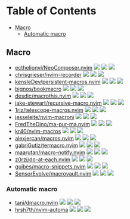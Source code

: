 # Table of Contents

<!-- toc -->

- [Macro](#macro)
  * [Automatic macro](#automatic-macro)

<!-- tocstop -->

## Macro

- [ecthelionvi/NeoComposer.nvim](https://github.com/ecthelionvi/NeoComposer.nvim) ![](https://img.shields.io/github/stars/ecthelionvi/NeoComposer.nvim) ![](https://img.shields.io/github/last-commit/ecthelionvi/NeoComposer.nvim) ![](https://img.shields.io/github/commit-activity/y/ecthelionvi/NeoComposer.nvim)
- [chrisgrieser/nvim-recorder](https://github.com/chrisgrieser/nvim-recorder) ![](https://img.shields.io/github/stars/chrisgrieser/nvim-recorder) ![](https://img.shields.io/github/last-commit/chrisgrieser/nvim-recorder) ![](https://img.shields.io/github/commit-activity/y/chrisgrieser/nvim-recorder)
- [kensleDev/persistent-macros.nvim](https://github.com/kensleDev/persistent-macros.nvim) ![](https://img.shields.io/github/stars/kensleDev/persistent-macros.nvim) ![](https://img.shields.io/github/last-commit/kensleDev/persistent-macros.nvim) ![](https://img.shields.io/github/commit-activity/y/kensleDev/persistent-macros.nvim)
- [bignos/bookmacro](https://github.com/bignos/bookmacro) ![](https://img.shields.io/github/stars/bignos/bookmacro) ![](https://img.shields.io/github/last-commit/bignos/bookmacro) ![](https://img.shields.io/github/commit-activity/y/bignos/bookmacro)
- [desdic/macrothis.nvim](https://github.com/desdic/macrothis.nvim) ![](https://img.shields.io/github/stars/desdic/macrothis.nvim) ![](https://img.shields.io/github/last-commit/desdic/macrothis.nvim) ![](https://img.shields.io/github/commit-activity/y/desdic/macrothis.nvim)
- [jake-stewart/recursive-macro.nvim](https://github.com/jake-stewart/recursive-macro.nvim) ![](https://img.shields.io/github/stars/jake-stewart/recursive-macro.nvim) ![](https://img.shields.io/github/last-commit/jake-stewart/recursive-macro.nvim) ![](https://img.shields.io/github/commit-activity/y/jake-stewart/recursive-macro.nvim)
- [1riz/telescope-macros.nvim](https://github.com/1riz/telescope-macros.nvim) ![](https://img.shields.io/github/stars/1riz/telescope-macros.nvim) ![](https://img.shields.io/github/last-commit/1riz/telescope-macros.nvim) ![](https://img.shields.io/github/commit-activity/y/1riz/telescope-macros.nvim)
- [jesseleite/nvim-macroni](https://github.com/jesseleite/nvim-macroni) ![](https://img.shields.io/github/stars/jesseleite/nvim-macroni) ![](https://img.shields.io/github/last-commit/jesseleite/nvim-macroni) ![](https://img.shields.io/github/commit-activity/y/jesseleite/nvim-macroni)
- [FredTheDino/ma-pur-ma.nvim](https://github.com/FredTheDino/ma-pur-ma.nvim) ![](https://img.shields.io/github/stars/FredTheDino/ma-pur-ma.nvim) ![](https://img.shields.io/github/last-commit/FredTheDino/ma-pur-ma.nvim) ![](https://img.shields.io/github/commit-activity/y/FredTheDino/ma-pur-ma.nvim)
- [kr40/nvim-macros](https://github.com/kr40/nvim-macros) ![](https://img.shields.io/github/stars/kr40/nvim-macros) ![](https://img.shields.io/github/last-commit/kr40/nvim-macros) ![](https://img.shields.io/github/commit-activity/y/kr40/nvim-macros)
- [alexjercan/macros.nvim](https://github.com/alexjercan/macros.nvim) ![](https://img.shields.io/github/stars/alexjercan/macros.nvim) ![](https://img.shields.io/github/last-commit/alexjercan/macros.nvim) ![](https://img.shields.io/github/commit-activity/y/alexjercan/macros.nvim)
- [gabriGutiz/termacro.nvim](https://github.com/gabriGutiz/termacro.nvim) ![](https://img.shields.io/github/stars/gabriGutiz/termacro.nvim) ![](https://img.shields.io/github/last-commit/gabriGutiz/termacro.nvim) ![](https://img.shields.io/github/commit-activity/y/gabriGutiz/termacro.nvim)
- [maarutan/macro-notify.nvim](https://github.com/maarutan/macro-notify.nvim) ![](https://img.shields.io/github/stars/maarutan/macro-notify.nvim) ![](https://img.shields.io/github/last-commit/maarutan/macro-notify.nvim) ![](https://img.shields.io/github/commit-activity/y/maarutan/macro-notify.nvim)
- [z0rzi/do-at-each.nvim](https://github.com/z0rzi/do-at-each.nvim) ![](https://img.shields.io/github/stars/z0rzi/do-at-each.nvim) ![](https://img.shields.io/github/last-commit/z0rzi/do-at-each.nvim) ![](https://img.shields.io/github/commit-activity/y/z0rzi/do-at-each.nvim)
- [guibes/macro-snippets.nvim](https://github.com/guibes/macro-snippets.nvim) ![](https://img.shields.io/github/stars/guibes/macro-snippets.nvim) ![](https://img.shields.io/github/last-commit/guibes/macro-snippets.nvim) ![](https://img.shields.io/github/commit-activity/y/guibes/macro-snippets.nvim)
- [SensorEvolve/macrovault.nvim](https://github.com/SensorEvolve/macrovault.nvim) ![](https://img.shields.io/github/stars/SensorEvolve/macrovault.nvim) ![](https://img.shields.io/github/last-commit/SensorEvolve/macrovault.nvim) ![](https://img.shields.io/github/commit-activity/y/SensorEvolve/macrovault.nvim)

### Automatic macro

- [tani/dmacro.nvim](https://github.com/tani/dmacro.nvim) ![](https://img.shields.io/github/stars/tani/dmacro.nvim) ![](https://img.shields.io/github/last-commit/tani/dmacro.nvim) ![](https://img.shields.io/github/commit-activity/y/tani/dmacro.nvim)
- [hrsh7th/nvim-automa](https://github.com/hrsh7th/nvim-automa) ![](https://img.shields.io/github/stars/hrsh7th/nvim-automa) ![](https://img.shields.io/github/last-commit/hrsh7th/nvim-automa) ![](https://img.shields.io/github/commit-activity/y/hrsh7th/nvim-automa)
